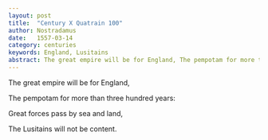 ```yaml
---
layout: post
title:  "Century X Quatrain 100"
author: Nostradamus
date:   1557-03-14
category: centuries
keywords: England, Lusitains
abstract: The great empire will be for England, The pempotam for more than three hundred years, Great forces pass by sea and land, The Lusitains will not be content.
---
```

The great empire will be for England, 

The pempotam for more than three hundred years: 

Great forces pass by sea and land, 

The Lusitains will not be content.

